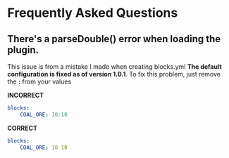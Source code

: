 # Frequently Asked Questions

## There's a parseDouble() error when loading the plugin.

This issue is from a mistake I made when creating blocks.yml **The default configuration is fixed as of version 1.0.1**. To fix this problem, just remove the **:** from your values

**INCORRECT**

```yaml
blocks:
    COAL_ORE: 10:10
```

**CORRECT**&#x20;

```yaml
blocks:
    COAL_ORE: 10 10
```
